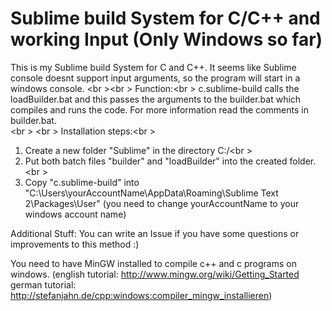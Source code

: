 Sublime build System for C/C++ and working Input (Only Windows so far)
===================
This is my Sublime build System for C and C++. It seems like Sublime console doesnt support input arguments, 
so the program will start in a windows console.
<br \><br \>
Function:<br \>
c.sublime-build calls the loadBuilder.bat and this passes the arguments to the builder.bat which compiles and runs the code. 
For more information read the comments in builder.bat.  
<br \>
<br \>
Installation steps:<br \>
1. Create a new folder "Sublime" in the directory C:/<br \>
2. Put both batch files "builder" and "loadBuilder" into the created folder.<br \>
3. Copy "c.sublime-build" into "C:\Users\yourAccountName\AppData\Roaming\Sublime Text 2\Packages\User" (you need to change yourAccountName to your windows account name)


Additional Stuff:
You can write an Issue if you have some questions or improvements to this method :)

You need to have MinGW installed to compile c++ and c programs on windows.
(english tutorial: http://www.mingw.org/wiki/Getting_Started german tutorial: http://stefanjahn.de/cpp:windows:compiler_mingw_installieren)
